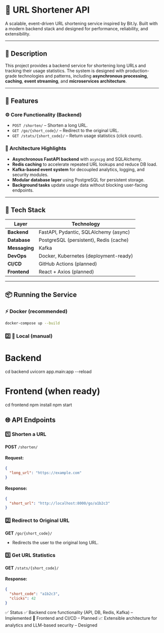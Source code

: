 # 🔗 URL Shortener API

A scalable, event-driven URL shortening service inspired by Bit.ly. Built with a modern backend stack and designed for performance, reliability, and extensibility.

---

## 📌 Description

This project provides a backend service for shortening long URLs and tracking their usage statistics. The system is designed with production-grade technologies and patterns, including **asynchronous processing**, **caching**, **event streaming**, and **microservices architecture**.

---

## 🚀 Features

### ⚙️ Core Functionality (Backend)
- `POST /shorten/` – Shorten a long URL.
- `GET /go/{short_code}/` – Redirect to the original URL.
- `GET /stats/{short_code}/` – Return usage statistics (click count).

### 🧠 Architecture Highlights
- **Asynchronous FastAPI backend** with `asyncpg` and SQLAlchemy.
- **Redis caching** to accelerate repeated URL lookups and reduce DB load.
- **Kafka-based event system** for decoupled analytics, logging, and security modules.
- **Modular database layer** using PostgreSQL for persistent storage.
- **Background tasks** update usage data without blocking user-facing endpoints.

---

## 🧱 Tech Stack

| Layer           | Technology                            |
|----------------|----------------------------------------|
| **Backend**     | FastAPI, Pydantic, SQLAlchemy (async) |
| **Database**    | PostgreSQL (persistent), Redis (cache)|
| **Messaging**   | Kafka                                  |
| **DevOps**      | Docker, Kubernetes (deployment-ready) |
| **CI/CD**       | GitHub Actions (planned)              |
| **Frontend**    | React + Axios (planned)               |

---

## 📦 Running the Service

### ⚡ Docker (recommended)
```bash
docker-compose up --build
```

### 2️⃣ **🧪 Local (manual)**
# Backend
cd backend
uvicorn app.main:app --reload

# Frontend (when ready)
cd frontend
npm install
npm start

## 🌐 API Endpoints
### 1️⃣ Shorten a URL
**POST** `/shorten/`
#### Request:
```json
{
  "long_url": "https://example.com"
}
```
#### Response:
```json
{
  "short_url": "http://localhost:8000/go/a1b2c3"
}
```

### 2️⃣ Redirect to Original URL
**GET** `/go/{short_code}/`
- Redirects the user to the original long URL.

### 3️⃣ Get URL Statistics
**GET** `/stats/{short_code}/`
#### Response:
```json
{
  "short_code": "a1b2c3",
  "clicks": 42
}
```
✅ Status
✅ Backend core functionality (API, DB, Redis, Kafka) – Implemented
🔄 Frontend and CI/CD – Planned
📈 Extensible architecture for analytics and LLM-based security – Designed
